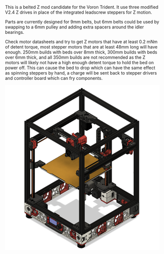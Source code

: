 This is a belted Z mod candidate for the Voron Trident.  It use three modified V2.4 Z drives in place of the integrated leadscrew steppers for Z motion.  

Parts are currently designed for 9mm belts, but 6mm belts could be used by swapping to a 6mm pulley and adding extra spacers around the idler bearings.

Check motor datasheets and try to get Z motors that have at least 0.2 mNm of detent torque, most stepper motors that are at least 48mm long will have enough.  250mm builds with beds over 8mm thick, 300mm builds with beds over 6mm thick, and all 350mm builds are not recommended as the Z motors will likely not have a high enough detent torque to hold the bed on power off.  This can cause the bed to drop which can have the same effect as spinning steppers by hand, a charge will be sent back to stepper drivers and controller board which can fry components.

![Image](Images/Trident_BeltedZ.PNG)
